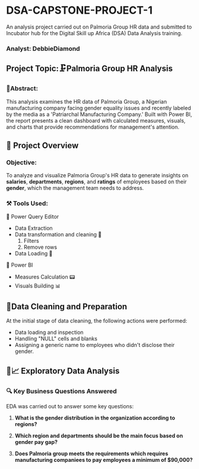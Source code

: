 # DSA-CAPSTONE-PROJECT-1
An analysis project carried out on Palmoria Group HR data and submitted to Incubator hub for the Digital Skill up Africa (DSA) Data Analysis training.

### Analyst: DebbieDiamond 
## Project Topic:🗜️Palmoria Group HR Analysis
### 📑Abstract:
This analysis examines the HR data of Palmoria Group, a Nigerian manufacturing company facing gender equality issues and recently labeled by the media as a 'Patriarchal Manufacturing Company.' Built with Power BI, the report presents a clean dashboard with calculated measures, visuals, and charts that provide recommendations for management's attention.
## 📝 Project Overview 
### Objective:
To analyze and visualize Palmoria Group's HR data to generate insights on **salaries**, **departments**, **regions**, and **ratings** of employees based on their **gender**, which the management team needs to address.

### ⚒️ Tools Used:
📑 Power Query Editor
- Data Extraction
- Data transformation and cleaning 🧹
   1. Filters
   2. Remove rows
- Data Loading 💬

🧰 Power BI
- Measures Calculation 📟
- Visuals Building  📊
## 🔮Data Cleaning and Preparation 
At the initial stage of data cleaning, the following actions were performed: 
- Data loading and inspection
- Handling "NULL" cells and blanks
- Assigning a generic name to employees who didn't disclose their gender.
## 🔦📈 Exploratory Data Analysis 
### 🔍 Key Business Questions Answered 
EDA was carried out to answer some key questions:
1. **What is the gender distribution in the organization according to regions?**
   
2. **Which region and departments should be the main focus based on gender pay gap?**

3. **Does Palmoria group meets the requirements which requires manufacturing companiees to pay employees a minimum of $90,000?**
